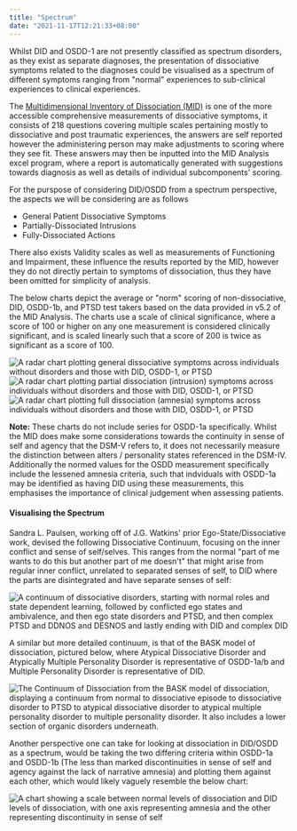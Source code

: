 ```yaml
---
title: "Spectrum"
date: "2021-11-17T12:21:33+08:00"
---
```

Whilst DID and OSDD-1 are not presently classified as spectrum disorders, as they exist as separate diagnoses, the presentation of dissociative symptoms related to the diagnoses could be visualised as a spectrum of different symptoms ranging from "normal" experiences to sub-clinical experiences to clinical experiences.

The [Multidimensional Inventory of Dissociation (MID)](https://www.mid-assessment.com/) is one of the more accessible comprehensive measurements of dissociative symptoms, it consists of 218 questions covering multiple scales pertaining mostly to dissociative and post traumatic experiences, the answers are self reported however the administering person may make adjustments to scoring where they see fit. These answers may then be inputted into the MID Analysis excel program, where a report is automatically generated with suggestions towards diagnosis as well as details of individual subcomponents' scoring.

For the purspose of considering DID/OSDD from a spectrum perspective, the aspects we will be considering are as follows

 - General Patient Dissociative Symptoms
 - Partially-Dissociated Intrusions
 - Fully-Dissociated Actions
 
There also exists Validity scales as well as measurements of Functioning and Impairment, these influence the results reported by the MID, however they do not directly pertain to symptoms of dissociation, thus they have been omitted for simplicity of analysis.

The below charts depict the average or "norm" scoring of non-dissociative, DID, OSDD-1b, and PTSD test takers based on the data provided in v5.2 of the MID Analysis. The charts use a scale of clinical significance, where a score of 100 or higher on any one measurement is considered clinically significant, and is scaled linearly such that a score of 200 is twice as significant as a score of 100.

![A radar chart plotting general dissociative symptoms across individuals without disorders and those with DID, OSDD-1, or PTSD ](/spectrum/gdsradar.png)
![A radar chart plotting partial dissociation (intrusion) symptoms across individuals without disorders and those with DID, OSDD-1, or PTSD](/spectrum/pdiradar.png)
![A radar chart plotting full dissociation (amnesia) symptoms across individuals without disorders and those with DID, OSDD-1, or PTSD](/spectrum/fdaradar.png)


**Note:** These charts do not include series for OSDD-1a specifically. Whilst the MID does make some considerations towards the continuity in sense of self and agency that the DSM-V refers to, it does not necessarily measure the distinction between alters / personality states referenced in the DSM-IV. Additionally the normed values for the OSDD measurement specifically include the lessened amnesia criteria, such that indviduals with OSDD-1a may be identified as having DID using these measurements, this emphasises the importance of clinical judgement when assessing patients.

#### Visualising the Spectrum

Sandra L. Paulsen, working off of J.G. Watkins' prior Ego-State/Dissociative work, devised the following Dissociative Continuum, focusing on the inner conflict and sense of self/selves. This ranges from the normal "part of me wants to do this but another part of me doesn't" that might arise from regular inner conflict, unrelated to separated senses of self, to DID where the parts are disintegrated and have separate senses of self: 

![A continuum of dissociative disorders, starting with normal roles and state dependent learning, followed by conflicted ego states and ambivalence, and then ego state disorders and PTSD, and then complex PTSD and DDNOS and DESNOS and lastly ending with DID and complex DID](/spectrum/continuum.png)

A similar but more detailed continuum, is that of the BASK model of dissociation, pictured below, where Atypical Dissociative Disorder and Atypically Multiple Personality Disorder is representative of OSDD-1a/b and Multiple Personality Disorder is representative of DID. 

![The Continuum of Dissociation from the BASK model of dissociation, displaying a continuum from normal to dissociative episode to dissociative disorder to PTSD to atypical dissociative disorder to atypical multiple personality disorder to multiple personality disorder. It also includes a lower section of organic disorders underneath.](/spectrum/baskcontin.png)

Another perspective one can take for looking at dissociation in DID/OSDD as a spectrum, would be taking the two differing criteria within OSDD-1a and OSDD-1b (The less than marked discontinuities in sense of self and agency against the lack of narrative amnesia) and plotting them against each other, which would likely vaguely resemble the below chart:

![A chart showing a scale between normal levels of dissociation and DID levels of dissociation, with one axis representing amnesia and the other representing discontinuity in sense of self](/spectrum/chart.png)




